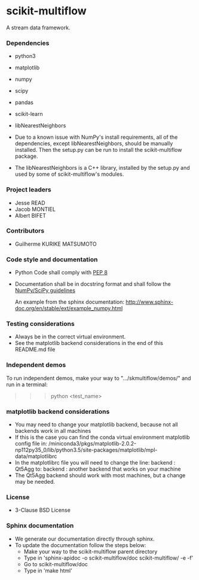 # scikit-multiflow

A stream data framework.

### Dependencies
* python3
* matplotlib
* numpy
* scipy
* pandas
* scikit-learn
* libNearestNeighbors

* Due to a known issue with NumPy's install requirements, all of the dependencies, except libNearestNeighbors, should
be manually installed. Then the setup.py can be run to install the scikit-multiflow package.
* The libNearestNeighbors is a C++ library, installed by the setup.py and used by some of scikit-multiflow's modules.

### Project leaders

* Jesse READ
* Jacob MONTIEL
* Albert BIFET

### Contributors

* Guilherme KURIKE MATSUMOTO


### Code style and documentation
* Python Code shall comply with [PEP 8](https://www.python.org/dev/peps/pep-0008/)

* Documentation shall be in docstring format and shall follow the [NumPy/SciPy guidelines](https://github.com/numpy/numpy/blob/master/doc/HOWTO_DOCUMENT.rst.txt)

    An example from the sphinx documentation: http://www.sphinx-doc.org/en/stable/ext/example_numpy.html

### Testing considerations
* Always be in the correct virtual environment.
* See the matplotlib backend considerations in the end of this README.md file

### Independent demos
To run independent demos, make your way to ".../skmultiflow/demos/" and run in a terminal:
>>> python <test_name>

### matplotlib backend considerations
* You may need to change your matplotlib backend, because not all backends work in all machines
* If this is the case you can find the conda virtual environment matplotlib config file in:
    /miniconda3/pkgs/matplotlib-2.0.2-np112py35_0/lib/python3.5/site-packages/matplotlib/mpl-data/matplotlibrc
* In the matplotlibrc file you will need to change the line:
    backend     : Qt5Agg
    to:
    backend     : another backend that works on your machine
* The Qt5Agg backend should work with most machines, but a change may be needed.

### License
* 3-Clause BSD License

### Sphinx documentation
* We generate our documentation directly through sphinx.
* To update the documentation follow the steps below:
    * Make your way to the scikit-multiflow parent directory
    * Type in 'sphinx-apidoc -o scikit-multiflow/doc scikit-multiflow/ -e -f'
    * Go to scikit-multiflow/doc
    * Type in 'make html'
